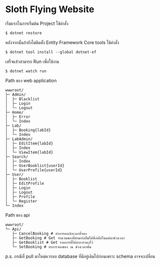 # Sloth Flying Website

เริ่มแรกในการเริ่มต้น Project ใช้คำสั่ง
```shell
$ dotnet restore
```

หลังจากนั้นถ้ายังไม่ติดตั้ง Entity Framework Core tools ใช้คำสั่ง
```shell
$ dotnet tool install --global dotnet-ef
```
เสร็จแล้วสามารถ Run เพื่อใช้งาน
```shell
$ dotnet watch run
```
Path ของ web application
```shell
wwwroot/
├─ Admin/
│  ├─ Blacklist
│  ├─ Login
│  └─ Logout
├─ Home/
│  ├─ Error
│  └─ Index
├─ Lab/
│  ├─ Booking{labId}
│  └─ Index
├─ LabAdmin/
│  ├─ EditItem{labId}
│  ├─ Index
│  └─ ViewItem{labId}
├─ Search/
│  ├─ Index
│  ├─ UserBooklist{userId}
│  └─ UserProfile{userId}
├─ User/
│  ├─ Booklist
│  ├─ EditProfile
│  ├─ Login
│  ├─ Logout
│  ├─ Profile
│  └─ Register
└─ Index
```
Path ของ api
```shell
wwwroot/
└─ Api/
   ├─ CancelBooking # ทำการยกเลิกเวลาที่จอง
   ├─ GetBooking # Get จำนวนของที่สามารถยืมได้ที่เหลือในแต่ละช่วงเวลา
   ├─ GetBooklist # Get รายการที่ได้ทำการจองไว้
   └─ SetBooking # ทำการจองของ ณ ช่วงเวลานั้น
```
p.s. กรณีที่ pull มาใหม่ควรลบ database ที่มีอยู่เดิมไปก่อนเพราะ schema อาจจะเปลี่ยน
